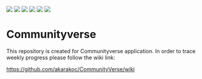 ![](https://img.shields.io/github/pipenv/locked/python-version/metabolize/rq-dashboard-on-heroku?color=red)  ![](https://img.shields.io/badge/Django-v2.0-blue)  ![](https://img.shields.io/badge/Bootstrap-v4.0-yellow)  ![](https://img.shields.io/badge/JQuery-v3.4.1-orange) ![](https://img.shields.io/badge/Datatables-v1.10.20-blue)
 ![](https://img.shields.io/badge/LICENSE-MIT-red)
# Communityverse



This repository is created for Communityverse application.
In order to trace weekly progress please follow the wiki link: 

https://github.com/akarakoc/CommunityVerse/wiki



